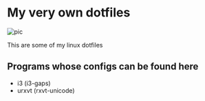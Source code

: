 # My very own dotfiles

![pic](pic.jpg)

This are some of my linux dotfiles

## Programs whose configs can be found here

+ i3 (i3-gaps)
+ urxvt (rxvt-unicode) 

